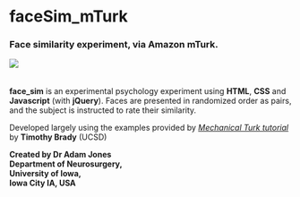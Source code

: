 # faceSim_mTurk

### Face similarity experiment, via Amazon mTurk. 

<kbd>
  <img src="http://i.imgur.com/brZ4sXY.png">
</kbd>

######

**face_sim** is an experimental psychology experiment using **HTML**, **CSS** and **Javascript** (with **jQuery**).
Faces are presented in randomized order as pairs, and the subject is instructed to rate their similarity.
 
Developed largely using the examples provided by [*Mechanical Turk tutorial*](https://bradylab.ucsd.edu/ttt/) by **Timothy Brady** (UCSD)

**Created by Dr Adam Jones  
Department of Neurosurgery,  
University of Iowa,  
Iowa City IA, USA** 
